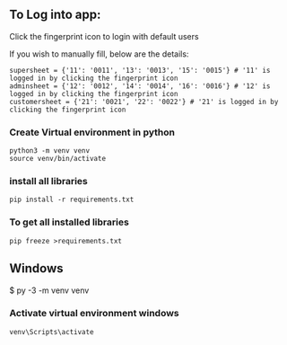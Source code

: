 ## To Log into app: 
Click the fingerprint icon to login with default users

If you wish to manually fill, below are the details:
```
supersheet = {'11': '0011', '13': '0013', '15': '0015'} # '11' is logged in by clicking the fingerprint icon    
adminsheet = {'12': '0012', '14': '0014', '16': '0016'} # '12' is logged in by clicking the fingerprint icon    
customersheet = {'21': '0021', '22': '0022'} # '21' is logged in by clicking the fingerprint icon
```
### Create Virtual environment in python
```
python3 -m venv venv
source venv/bin/activate
```

### install all libraries

```
pip install -r requirements.txt 
```

### To get all installed libraries
```
pip freeze >requirements.txt
```

## Windows
$ py -3 -m venv venv

### Activate virtual environment windows
```
venv\Scripts\activate
```
